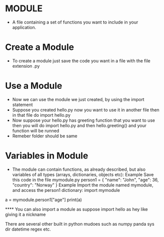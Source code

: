 # MODULE 
- A file containing a set of functions you want to include in your application.

# Create a Module
- To create a module just save the code you want in a file with the file extension .py

# Use a Module
- Now we can use the module we just created, by using the import statement
- Suppose you created hello.py now you want to use it in another file then in that file do import hello.py
- Now suppose your hello.py has greeting function that you want to use then you will do import hello.py and then hello.greeting() and your function will be runned
- Remeber folder should be same

# Variables in Module
- The module can contain functions, as already described, but also variables of all types (arrays, dictionaries, objects etc):
Example
Save this code in the file mymodule.py
person1 = {
  "name": "John",
  "age": 36,
  "country": "Norway"
}
Example
Import the module named mymodule, and access the person1 dictionary:
import mymodule

a = mymodule.person1["age"]
print(a)

**** You can also import a module as suppose import hello as hey like giving it a nickname

There are several other built in python mudoes such as numpy panda sys dir datetime regex etc.

